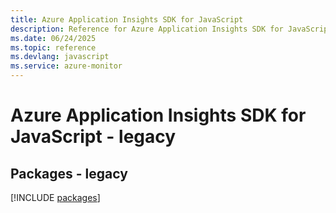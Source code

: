 ```yaml
---
title: Azure Application Insights SDK for JavaScript
description: Reference for Azure Application Insights SDK for JavaScript
ms.date: 06/24/2025
ms.topic: reference
ms.devlang: javascript
ms.service: azure-monitor
---
```

# Azure Application Insights SDK for JavaScript - legacy
## Packages - legacy
[!INCLUDE [packages](application-insights-index.md)]
